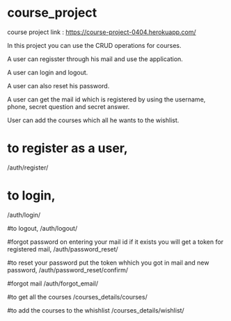 # course_project

course project link : https://course-project-0404.herokuapp.com/

In this project you can use the CRUD operations for courses.

A user can regisster through his mail and use the application.

A user can login and logout. 

A user can also reset his password.

A user can get the mail id which is registered by using the username, phone, secret question and secret answer.

User can add the courses which all he wants to the wishlist.

# to register as a user,
/auth/register/     

# to login,
/auth/login/

#to logout,
/auth/logout/

#forgot password on entering your mail id if it exists you will get a token for registered mail,
/auth/password_reset/

#to reset your password put the token whhich you got in mail and new password,
/auth/password_reset/confirm/

#forgot mail
/auth/forgot_email/

#to get all the courses
/courses_details/courses/

#to add the courses to the whishlist
/courses_details/wishlist/

